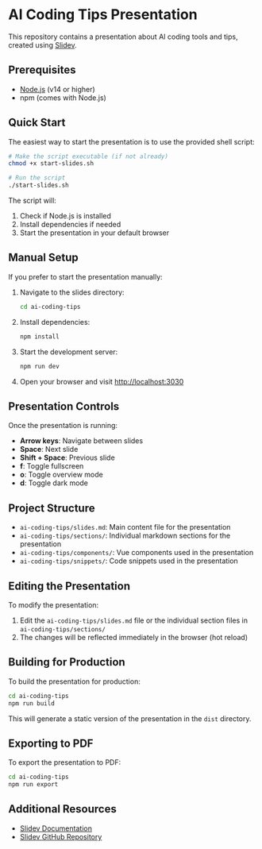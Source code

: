 # AI Coding Tips Presentation

This repository contains a presentation about AI coding tools and tips, created using [Slidev](https://sli.dev/).

## Prerequisites

- [Node.js](https://nodejs.org/) (v14 or higher)
- npm (comes with Node.js)

## Quick Start

The easiest way to start the presentation is to use the provided shell script:

```bash
# Make the script executable (if not already)
chmod +x start-slides.sh

# Run the script
./start-slides.sh
```

The script will:
1. Check if Node.js is installed
2. Install dependencies if needed
3. Start the presentation in your default browser

## Manual Setup

If you prefer to start the presentation manually:

1. Navigate to the slides directory:
   ```bash
   cd ai-coding-tips
   ```

2. Install dependencies:
   ```bash
   npm install
   ```

3. Start the development server:
   ```bash
   npm run dev
   ```

4. Open your browser and visit [http://localhost:3030](http://localhost:3030)

## Presentation Controls

Once the presentation is running:

- **Arrow keys**: Navigate between slides
- **Space**: Next slide
- **Shift + Space**: Previous slide
- **f**: Toggle fullscreen
- **o**: Toggle overview mode
- **d**: Toggle dark mode

## Project Structure

- `ai-coding-tips/slides.md`: Main content file for the presentation
- `ai-coding-tips/sections/`: Individual markdown sections for the presentation
- `ai-coding-tips/components/`: Vue components used in the presentation
- `ai-coding-tips/snippets/`: Code snippets used in the presentation

## Editing the Presentation

To modify the presentation:

1. Edit the `ai-coding-tips/slides.md` file or the individual section files in `ai-coding-tips/sections/`
2. The changes will be reflected immediately in the browser (hot reload)

## Building for Production

To build the presentation for production:

```bash
cd ai-coding-tips
npm run build
```

This will generate a static version of the presentation in the `dist` directory.

## Exporting to PDF

To export the presentation to PDF:

```bash
cd ai-coding-tips
npm run export
```

## Additional Resources

- [Slidev Documentation](https://sli.dev/)
- [Slidev GitHub Repository](https://github.com/slidevjs/slidev)